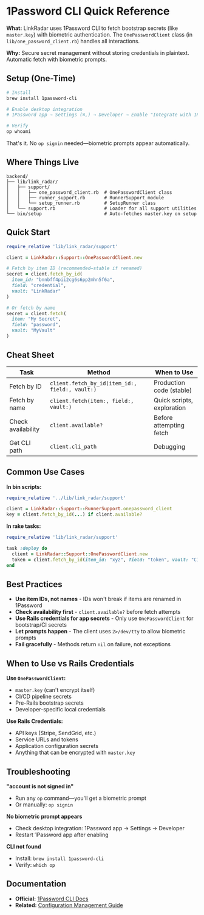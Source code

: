 # 1Password CLI Quick Reference

**What:** LinkRadar uses 1Password CLI to fetch bootstrap secrets (like `master.key`) with biometric authentication. The `OnePasswordClient` class (in `lib/one_password_client.rb`) handles all interactions.

**Why:** Secure secret management without storing credentials in plaintext. Automatic fetch with biometric prompts.

## Setup (One-Time)

```bash
# Install
brew install 1password-cli

# Enable desktop integration
# 1Password app → Settings (⌘,) → Developer → Enable "Integrate with 1Password CLI"

# Verify
op whoami
```

That's it. No `op signin` needed—biometric prompts appear automatically.

## Where Things Live

```
backend/
├── lib/link_radar/
│   ├── support/
│   │   ├── one_password_client.rb  # OnePasswordClient class
│   │   ├── runner_support.rb       # RunnerSupport module
│   │   └── setup_runner.rb         # SetupRunner class
│   └── support.rb                  # Loader for all support utilities
└── bin/setup                       # Auto-fetches master.key on setup
```

## Quick Start

```ruby
require_relative 'lib/link_radar/support'

client = LinkRadar::Support::OnePasswordClient.new

# Fetch by item ID (recommended—stable if renamed)
secret = client.fetch_by_id(
  item_id: "bnnbff4pii2cg6s6pp2mhn5f6a",
  field: "credential",
  vault: "LinkRadar"
)

# Or fetch by name
secret = client.fetch(
  item: "My Secret",
  field: "password",
  vault: "MyVault"
)
```

## Cheat Sheet

| Task | Method | When to Use |
|------|--------|-------------|
| Fetch by ID | `client.fetch_by_id(item_id:, field:, vault:)` | Production code (stable) |
| Fetch by name | `client.fetch(item:, field:, vault:)` | Quick scripts, exploration |
| Check availability | `client.available?` | Before attempting fetch |
| Get CLI path | `client.cli_path` | Debugging |

## Common Use Cases

**In bin scripts:**
```ruby
require_relative '../lib/link_radar/support'

client = LinkRadar::Support::RunnerSupport.onepassword_client
key = client.fetch_by_id(...) if client.available?
```

**In rake tasks:**
```ruby
require_relative 'lib/link_radar/support'

task :deploy do
  client = LinkRadar::Support::OnePasswordClient.new
  token = client.fetch_by_id(item_id: "xyz", field: "token", vault: "CI")
end
```

## Best Practices

- **Use item IDs, not names** - IDs won't break if items are renamed in 1Password
- **Check availability first** - `client.available?` before fetch attempts
- **Use Rails credentials for app secrets** - Only use `OnePasswordClient` for bootstrap/CI secrets
- **Let prompts happen** - The client uses `2>/dev/tty` to allow biometric prompts
- **Fail gracefully** - Methods return `nil` on failure, not exceptions

## When to Use vs Rails Credentials

**Use `OnePasswordClient`:**
- `master.key` (can't encrypt itself)
- CI/CD pipeline secrets
- Pre-Rails bootstrap secrets
- Developer-specific local credentials

**Use Rails Credentials:**
- API keys (Stripe, SendGrid, etc.)
- Service URLs and tokens
- Application configuration secrets
- Anything that can be encrypted with `master.key`

## Troubleshooting

**"account is not signed in"**
- Run any `op` command—you'll get a biometric prompt
- Or manually: `op signin`

**No biometric prompt appears**
- Check desktop integration: 1Password app → Settings → Developer
- Restart 1Password app after enabling

**CLI not found**
- Install: `brew install 1password-cli`
- Verify: `which op`

## Documentation

- **Official:** [1Password CLI Docs](https://developer.1password.com/docs/cli)
- **Related:** [Configuration Management Guide](configuration-management-guide.md)

